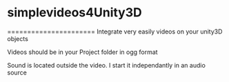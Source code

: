 # simplevideos4Unity3D
======================
Integrate very easily videos on your unity3D objects

Videos should be in your Project folder in ogg format

Sound is located outside the video. I start it independantly in an audio source
